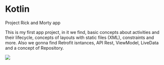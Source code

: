 # Kotlin
Project Rick and Morty app

This is my first app project, in it we find, basic concepts about activities and their lifecycle, concepts of layouts with static files (XML), constraints and more. Also we gonna find Retrofit isntances, API Rest, ViewModel, LiveData and a concept of Repository.


<img src="C:/Users/2902555972/Documents/Desktop/ezgif-1-9c45196293.gif" />
